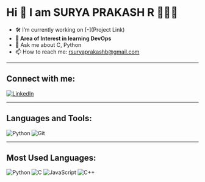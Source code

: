 # Hi 👋 I am SURYA PRAKASH R 🙋🏻‍♂️

- 🛠️ I’m currently working on [-](Project Link)
- **🌱 Area of Interest in learning DevOps**
- 💬 Ask me about C, Python 
- 📫 How to reach me: rsuryaprakashb@gmail.com

---

## Connect with me:
[![LinkedIn](https://img.shields.io/badge/LinkedIn-0077B5?style=flat&logo=linkedin&logoColor=white)](https://www.linkedin.com/in/surya-prakash-r-b56451296/)

---

## Languages and Tools:
![Python](https://img.shields.io/badge/-Python-3776AB?style=flat&logo=python&logoColor=white)
![Git](https://img.shields.io/badge/-Git-F05032?style=flat&logo=git&logoColor=white)

---

## Most Used Languages:
![Python](https://img.shields.io/badge/Python-50.04%25-blue)
![C ](https://img.shields.io/badge/C-61.60%25-red)
![JavaScript](https://img.shields.io/badge/JavaScript-39.10%25-yellow)
![C++](https://img.shields.io/badge/C++-1.62%25-green)
